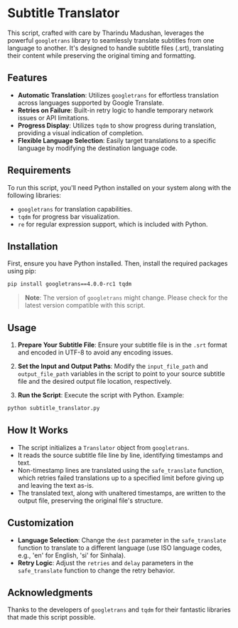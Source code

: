
# Subtitle Translator

This script, crafted with care by Tharindu Madushan, leverages the powerful `googletrans` library to seamlessly translate subtitles from one language to another. It's designed to handle subtitle files (.srt), translating their content while preserving the original timing and formatting.

## Features

- **Automatic Translation**: Utilizes `googletrans` for effortless translation across languages supported by Google Translate.
- **Retries on Failure**: Built-in retry logic to handle temporary network issues or API limitations.
- **Progress Display**: Utilizes `tqdm` to show progress during translation, providing a visual indication of completion.
- **Flexible Language Selection**: Easily target translations to a specific language by modifying the destination language code.

## Requirements

To run this script, you'll need Python installed on your system along with the following libraries:
- `googletrans` for translation capabilities.
- `tqdm` for progress bar visualization.
- `re` for regular expression support, which is included with Python.

## Installation

First, ensure you have Python installed. Then, install the required packages using pip:

```bash
pip install googletrans==4.0.0-rc1 tqdm
```

> **Note**: The version of `googletrans` might change. Please check for the latest version compatible with this script.

## Usage

1. **Prepare Your Subtitle File**: Ensure your subtitle file is in the `.srt` format and encoded in UTF-8 to avoid any encoding issues.

2. **Set the Input and Output Paths**: Modify the `input_file_path` and `output_file_path` variables in the script to point to your source subtitle file and the desired output file location, respectively.

3. **Run the Script**: Execute the script with Python. Example:

```bash
python subtitle_translator.py
```

## How It Works

- The script initializes a `Translator` object from `googletrans`.
- It reads the source subtitle file line by line, identifying timestamps and text.
- Non-timestamp lines are translated using the `safe_translate` function, which retries failed translations up to a specified limit before giving up and leaving the text as-is.
- The translated text, along with unaltered timestamps, are written to the output file, preserving the original file's structure.

## Customization

- **Language Selection**: Change the `dest` parameter in the `safe_translate` function to translate to a different language (use ISO language codes, e.g., 'en' for English, 'si' for Sinhala).
- **Retry Logic**: Adjust the `retries` and `delay` parameters in the `safe_translate` function to change the retry behavior.

## Acknowledgments

Thanks to the developers of `googletrans` and `tqdm` for their fantastic libraries that made this script possible.

